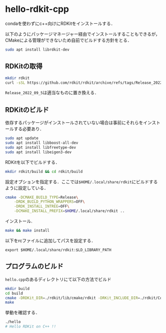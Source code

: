 # hello-rdkit-cpp

condaを使わずにc++向けにRDKitをインストールする．

以下のようにパッケージマネージャー経由でインストールすることもできるが，CMakeによる管理ができないため自前でビルドする方針をとる．
```sh
sudo apt install librdkit-dev
```

## RDKitの取得

```sh
mkdir rdkit
curl -sSL https://github.com/rdkit/rdkit/archive/refs/tags/Release_2022_09_5.tar.gz | tar -xvzf - -C rdkit --strip-components=1
```
`Release_2022_09_5`は適当なものに置き換える．

## RDKitのビルド

依存するパッケージがインストールされていない場合は事前にそれらをインストールする必要あり．
```sh
sudo apt update
sudo apt install libboost-all-dev
sudo apt install libfreetype-dev
sudo apt install libeigen3-dev
```

RDKitを以下でビルドする．
```sh
mkdir rdkit/build && cd rdkit/build
```

設定オプションを指定する．ここでは`$HOME/.local/share/rdkit`にビルドするように設定している．
```sh
cmake -DCMAKE_BUILD_TYPE=Release\
    -DRDK_BUILD_PYTHON_WRAPPERS=OFF\
    -DRDK_INSTALL_INTREE=OFF\
    -DCMAKE_INSTALL_PREFIX=$HOME/.local/share/rdkit ..
```


インストール.
```sh
make && make install
```

以下をrcファイルに追加してパスを設定する．
```
export $HOME/.local/share/rdkit:$LD_LIBRARY_PATH
```


## プログラムのビルド

`hello.cpp`のあるディレクトリにて以下の方法でビルド
```sh
mkdir build
cd build
cmake -DRDKit_DIR=./rdkit/lib/cmake/rdkit -DRKit_INCLUDE_DIR=./rdkit/Code ..
make
```

挙動を確認する．
```sh
./hello
# Hello RDKit on C++ !!
```